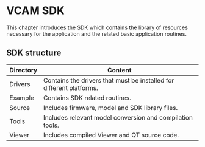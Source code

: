 # VCAM SDK

This chapter introduces the SDK which contains the library of resources  necessary for the application and the related basic application  routines.

## SDK structure

| Directory | Content                                                      |
| --------- | ------------------------------------------------------------ |
| Drivers   | Contains  the drivers that must be installed for different platforms. |
| Example   | Contains  SDK related routines.                              |
| Source    | Includes  firmware, model and SDK library files.             |
| Tools     | Includes  relevant model conversion and compilation tools.   |
| Viewer    | Includes  compiled Viewer and QT source code.                |



